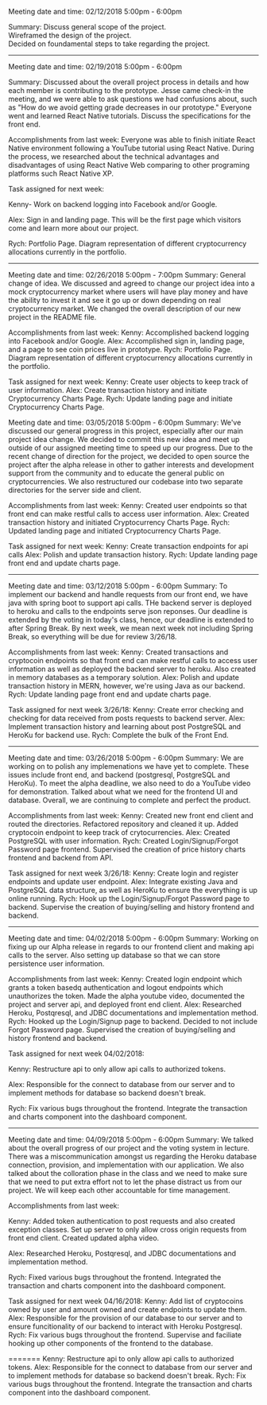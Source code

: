 
Meeting date and time: 02/12/2018 5:00pm - 6:00pm

Summary: Discuss general scope of the project.   
Wireframed the design of the project.   
Decided on foundamental steps to take regarding the project.  
     
_____________________________________________________________________________    
    
Meeting date and time: 02/19/2018 5:00pm - 6:00pm

Summary: Discussed about the overall project process in details and how each member is contributing to the prototype. Jesse came check-in the meeting, and we were able to ask questions we had confusions about, such as "How do we avoid getting grade decreases in our prototype." Everyone went and learned React Native tutorials. Discuss the specifications for the front end. 

Accomplishments from last week: Everyone was able to finish initiate React Native environment following a YouTube tutorial using React Native. During the process, we researched about the technical advantages and disadvantages of using React Native Web comparing to other programing platforms such React Native XP.

Task assigned for next week: 

Kenny- Work on backend logging into Facebook and/or Google.

Alex: Sign in and landing page. This will be the first page which visitors come and learn more about our project.

Rych: Portfolio Page. Diagram representation of different cryptocurrency allocations currently in the portfolio.

_____________________________________________________________________________    
    
Meeting date and time: 02/26/2018 5:00pm - 7:00pm
Summary: General change of idea. We discussed and agreed to change our project idea into a mock cryptocurrency market where users will have play money and have the ability to invest it and see it go up or down depending on real cryptocurrency market. We changed the overall description of our new project in the README file.

Accomplishments from last week: 
Kenny: Accomplished backend logging into Facebook and/or Google.
Alex: Accomplished sign in, landing page, and a page to see coin prices live in prototype.
Rych: Portfolio Page. Diagram representation of different cryptocurrency allocations currently in the portfolio.

Task assigned for next week: 
Kenny: Create user objects to keep track of user information.
Alex: Create transaction history and initiate Cryptocurrency Charts Page.
Rych: Update landing page and initiate Cryptocurrency Charts Page.

Meeting date and time: 03/05/2018 5:00pm - 6:00pm
Summary: We've discussed our general progress in this project, especially after our main project idea change. We decided to commit this new idea and meet up outside of our assigned meeting time to speed up our progress. Due to the recent change of direction for the project, we decided to open source the project after the alpha release in other to gather interests and development support from the community and to educate the general public on cryptocurrencies. We also restructured our codebase into two separate directories for the server side and client.

Accomplishments from last week: 
Kenny: Created user endpoints so that front end can make restful calls to access user information.
Alex: Created transaction history and initiated Cryptocurrency Charts Page.
Rych: Updated landing page and initiated Cryptocurrency Charts Page.

Task assigned for next week: 
Kenny: Create transaction endpoints for api calls
Alex: Polish and update transaction history.
Rych: Update landing page front end and update charts page.


_____________________________________________________________________________    
    
Meeting date and time: 03/12/2018 5:00pm - 6:00pm
Summary: To implement our backend and handle requests from our front end, we have java with spring boot to support api calls. THe backend server is deployed to heroku and calls to the endpoints serve json reponses. Our deadline is extended by the voting in today's class, hence, our deadline is extended to after Spring Break. By next week, we mean next week not including Spring Break, so everything will be due for review 3/26/18.

Accomplishments from last week: 
Kenny: Created transactions and cryptocoin endpoints so that front end can make restful calls to access user information as well as deployed the backend server to heroku. Also created in memory databases as a temporary solution.
Alex: Polish and update transaction history in MERN, however, we're using Java as our backend.
Rych: Update landing page front end and update charts page.

Task assigned for next week 3/26/18: 
Kenny: Create error checking and checking for data received from posts requests to backend server.
Alex: Implement transaction history and learning about post PostgreSQL and HeroKu for backend use.
Rych: Complete the bulk of the Front End.

_____________________________________________________________________________    
    
Meeting date and time: 03/26/2018 5:00pm - 6:00pm
Summary: We are working on to polish any implemenations we have yet to complete. These issues include front end, and backend (postgresql, PostgreSQL and HeroKu). To meet the alpha deadline, we also need to do a YouTube video for demonstration. Talked about what we need for the frontend UI and database. Overall, we are continuing to complete and perfect the product.

Accomplishments from last week: 
Kenny: Created new front end client and routed the directories. Refactored repository and cleaned it up. Added cryptocoin endpoint to keep track of crytocurrencies. 
Alex: Created PostgreSQL with user information.
Rych: Created Login/Signup/Forgot Password page frontend. Supervised the creation of price history charts frontend and backend from API.

Task assigned for next week 3/26/18: 
Kenny: Create login and register endpoints and update user endpoint.
Alex: Integrate existing Java and PostgreSQL data structure, as well as HeroKu to ensure the everything is up online running.
Rych: Hook up the Login/Signup/Forgot Password page to backend. Supervise the creation of buying/selling and history frontend and backend.

_____________________________________________________________________________    

Meeting date and time: 04/02/2018 5:00pm - 6:00pm
Summary: Working on fixing up our Alpha release in regards to our frontend client and making api calls to the server. Also setting up database so that we can store persistence user information.

Accomplishments from last week: 
Kenny: Created login endpoint which grants a token basedq authentication and logout endpoints which unauthorizes the token. Made the alpha youtube video, documented the project and server api, and deployed front end client.
Alex: Researched Heroku, Postqresql, and JDBC documentations and implementation method.
Rych: Hooked up the Login/Signup page to backend. Decided to not include Forgot Password page. Supervised the creation of buying/selling and history frontend and backend.

Task assigned for next week 04/02/2018: 

Kenny: Restructure api to only allow api calls to authorized tokens.

Alex: Responsible for the connect to database from our server and to implement methods for database so backend doesn't break.

Rych: Fix various bugs throughout the frontend. Integrate the transaction and charts component into the dashboard component.

_____________________________________________________________________________    

Meeting date and time: 04/09/2018 5:00pm - 6:00pm
Summary: We talked about the overall progress of our project and the voting system in lecture. There was a miscommunication amongst us regarding the Heroku database connection, provision, and implementation with our application. We also talked about the colloration phase in the class and we need to make sure that we need to put extra effort not to let the phase distract us from our project. We will keep each other accountable for time management.

Accomplishments from last week: 

Kenny: Added token authentication to post requests and also created exception classes. Set up server to only allow cross origin requests from front end client. Created updated alpha video. 

Alex: Researched Heroku, Postqresql, and JDBC documentations and implementation method.

Rych: Fixed various bugs throughout the frontend. Integrated the transaction and charts component into the dashboard component.

Task assigned for next week 04/16/2018: 
Kenny: Add list of cryptocoins owned by user and amount owned and create endpoints to update them.
Alex: Responsible for the provision of our database to our server and to ensure funcitionality of our backend to interact with Heroku Postgresql.
Rych: Fix various bugs throughout the frontend. Supervise and faciliate hooking up other components of the frontend to the database.



=======
Kenny: Restructure api to only allow api calls to authorized tokens.
Alex: Responsible for the connect to database from our server and to implement methods for database so backend doesn't break.
Rych: Fix various bugs throughout the frontend. Integrate the transaction and charts component into the dashboard component.


